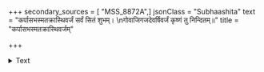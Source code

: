 +++
secondary_sources = [ "MSS_8872A",]
jsonClass = "Subhaashita"
text = "कर्पासभस्मतक्रास्थिवर्जं सर्वं सितं शुभम्।  \nगोवाजिगजदेवर्षिवर्जं कृष्णं तु निन्दितम्॥"
title = "कर्पासभस्मतक्रास्थिवर्जम्"

+++

<details><summary>Text</summary>

कर्पासभस्मतक्रास्थिवर्जं सर्वं सितं शुभम्।  
गोवाजिगजदेवर्षिवर्जं कृष्णं तु निन्दितम्॥
</details>
